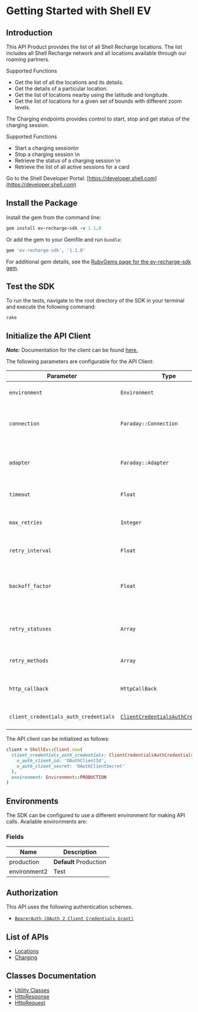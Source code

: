 
# Getting Started with Shell EV

## Introduction

This API Product provides the list of all Shell Recharge locations. The list includes all Shell Recharge network and all locations available through our roaming partners.

Supported Functions

* Get the list of all the locations and its details.
* Get the details of a particular location.
* Get the list of locations nearby using the latitude and longitude.
* Get the list of locations for a given set of bounds with different zoom levels.

The Charging endpoints provides control to start, stop and get status of the charging session.

Supported Functions

* Start a charging session\n
* Stop a charging session \n
* Retrieve the status of a charging session \n
* Retrieve the list of all active sessions for a card

Go to the Shell Developer Portal: [https://developer.shell.com](https://developer.shell.com)

## Install the Package

Install the gem from the command line:

```ruby
gem install ev-recharge-sdk -v 1.1.0
```

Or add the gem to your Gemfile and run `bundle`:

```ruby
gem 'ev-recharge-sdk', '1.1.0'
```

For additional gem details, see the [RubyGems page for the ev-recharge-sdk gem](https://rubygems.org/gems/ev-recharge-sdk/versions/1.1.0).

## Test the SDK

To run the tests, navigate to the root directory of the SDK in your terminal and execute the following command:

```
rake
```

## Initialize the API Client

**_Note:_** Documentation for the client can be found [here.](https://www.github.com/sdks-io/ev-recharge-ruby-sdk/tree/1.1.0/doc/client.md)

The following parameters are configurable for the API Client:

| Parameter | Type | Description |
|  --- | --- | --- |
| `environment` | `Environment` | The API environment. <br> **Default: `Environment.PRODUCTION`** |
| `connection` | `Faraday::Connection` | The Faraday connection object passed by the SDK user for making requests |
| `adapter` | `Faraday::Adapter` | The Faraday adapter object passed by the SDK user for performing http requests |
| `timeout` | `Float` | The value to use for connection timeout. <br> **Default: 60** |
| `max_retries` | `Integer` | The number of times to retry an endpoint call if it fails. <br> **Default: 0** |
| `retry_interval` | `Float` | Pause in seconds between retries. <br> **Default: 1** |
| `backoff_factor` | `Float` | The amount to multiply each successive retry's interval amount by in order to provide backoff. <br> **Default: 2** |
| `retry_statuses` | `Array` | A list of HTTP statuses to retry. <br> **Default: [408, 413, 429, 500, 502, 503, 504, 521, 522, 524]** |
| `retry_methods` | `Array` | A list of HTTP methods to retry. <br> **Default: %i[get put]** |
| `http_callback` | `HttpCallBack` | The Http CallBack allows defining callables for pre and post API calls. |
| `client_credentials_auth_credentials` | [`ClientCredentialsAuthCredentials`](https://www.github.com/sdks-io/ev-recharge-ruby-sdk/tree/1.1.0/doc/$a/https://www.github.com/sdks-io/ev-recharge-ruby-sdk/tree/1.1.0/oauth-2-client-credentials-grant.md) | The credential object for OAuth 2 Client Credentials Grant |

The API client can be initialized as follows:

```ruby
client = ShellEv::Client.new(
  client_credentials_auth_credentials: ClientCredentialsAuthCredentials.new(
    o_auth_client_id: 'OAuthClientId',
    o_auth_client_secret: 'OAuthClientSecret'
  ),
  environment: Environment::PRODUCTION
)
```

## Environments

The SDK can be configured to use a different environment for making API calls. Available environments are:

### Fields

| Name | Description |
|  --- | --- |
| production | **Default** Production |
| environment2 | Test |

## Authorization

This API uses the following authentication schemes.

* [`BearerAuth (OAuth 2 Client Credentials Grant)`](https://www.github.com/sdks-io/ev-recharge-ruby-sdk/tree/1.1.0/doc/$a/https://www.github.com/sdks-io/ev-recharge-ruby-sdk/tree/1.1.0/oauth-2-client-credentials-grant.md)

## List of APIs

* [Locations](https://www.github.com/sdks-io/ev-recharge-ruby-sdk/tree/1.1.0/doc/controllers/locations.md)
* [Charging](https://www.github.com/sdks-io/ev-recharge-ruby-sdk/tree/1.1.0/doc/controllers/charging.md)

## Classes Documentation

* [Utility Classes](https://www.github.com/sdks-io/ev-recharge-ruby-sdk/tree/1.1.0/doc/utility-classes.md)
* [HttpResponse](https://www.github.com/sdks-io/ev-recharge-ruby-sdk/tree/1.1.0/doc/http-response.md)
* [HttpRequest](https://www.github.com/sdks-io/ev-recharge-ruby-sdk/tree/1.1.0/doc/http-request.md)

